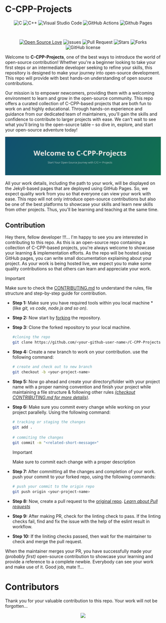 # C-CPP-Projects

<div align="center">

![C](https://img.shields.io/badge/c-%2300599C.svg?style=for-the-badge&logo=c&logoColor=white)
![C++](https://img.shields.io/badge/c++-%2300599C.svg?style=for-the-badge&logo=c%2B%2B&logoColor=white)
![Visual Studio Code](https://img.shields.io/badge/Visual%20Studio%20Code-0078d7.svg?style=for-the-badge&logo=visual-studio-code&logoColor=white)
![GitHub Actions](https://img.shields.io/badge/github%20actions-%232671E5.svg?style=for-the-badge&logo=githubactions&logoColor=white)
![Github Pages](https://img.shields.io/badge/github%20pages-121013?style=for-the-badge&logo=github&logoColor=white)

<br>

[![Open Source Love](https://badges.frapsoft.com/os/v2/open-source.svg?v=103)](https://github.com/Grow-with-Open-Source)
![issues](https://img.shields.io/github/issues/Grow-with-Open-Source/C-CPP-Projects)
![Pull Request](https://img.shields.io/github/issues-pr/Grow-with-Open-Source/C-CPP-Projects)
![Stars](https://img.shields.io/github/stars/Grow-with-Open-Source/C-CPP-Projects?style=flat&logo=github)
![Forks](https://img.shields.io/github/forks/Grow-with-Open-Source/C-CPP-Projects?style=flat&logo=github)
![GitHub license](https://img.shields.io/github/license/Grow-with-Open-Source/C-CPP-Projects.svg?color=blue)

</div>

Welcome to **C-CPP-Projects**, one of the best ways to introduce the world of open-source contribution! Whether you're a beginner looking to take your first steps or an intermediate developer seeking to refine your skills, this repository is designed to make your journey into open-source development. This repo will provide with best hands-on understanding of open source contributions.

Our mission is to empower newcomers, providing them with a welcoming environment to learn and grow in the open-source community. This repo offers a curated collection of C-CPP-based projects that are both fun to work on and highly educational. Through hands-on experience and guidance from our dedicated team of maintainers, you'll gain the skills and confidence to contribute to larger projects with ease. We can't wait to see what you'll bring to the open-source table – so dive in, explore, and start your open-source adventure today!

[![page-cover](assets/img/page-cover.png)](https://grow-with-open-source.github.io/C-CPP-Projects/)

All your work details, including the path to your work, will be displayed on the Jekyll-based pages that are deployed using GitHub Pages. So, we expect quality work from you so that everyone can view your work with ease. This repo will not only introduce open-source contributions but also be one of the best platforms to showcase your skills and learn new skills from other projects. Thus, you'll be learning and teaching at the same time.

## Contribution

Hey there, fellow developer !!!... I'm happy to see you are interested in contributing to this repo. As this is an open-source repo containing a collection of C-CPP-based projects, you're always welcome to showcase your learning & implementation efforts. As the repo will be hosted using GitHub pages, you can write small documentation explaining about your project. As your work is being hosted live, we expect you to make some quality contributions so that others can learn and appreciate your work.

> [!IMPORTANT]
> Make sure to check the [CONTRIBUTING.md](https://github.com/Grow-with-Open-Source/C-CPP-Projects/blob/main/CONTRIBUTING.md "goto CONTRIBUTING.md") to understand the rules, file structure and step-by-step guide for contribution.

- **Step 1:** Make sure you have required tools within you local machine *(like *git, vs code, node.js and so on)*.
- **Step 2:** Now start by [forking](https://github.com/Grow-with-Open-Source/C-CPP-Projects/fork "let's fork the repo") the repository.
- **Step 3:** Clone the forked repository to your local machine.
  ```bash
  #cloning the repo
  git clone https://github.com/<your-github-user-name>/C-CPP-Projects.git
  ```
- **Step 4:** Create a new branch to work on your contribution. use the following command:
  ```bash
  # create and check out to new branch
  git checkout -b <your-project-name>
  ```
- **Step 5:** Now go ahead and create your directory/folder with your project name with a proper naming convention and finish your project while maintaining a file structure & following other rules [*(checkout CONTRIBUTING.md for more details)*](https://github.com/Grow-with-Open-Source/C-CPP-Projects/blob/main/CONTRIBUTING.md#instructions-and-guidelines).
- **Step 6:** Make sure you commit every change while working on your project parallelly. Using the following command:
  ```bash
  # tracking or staging the changes
  git add .
  
  # commiting the changes
  git commit -m "<related-short-message>"
  ```

  > [!IMPORTANT]
  > Make sure to commit each change with a proper description
- **Step 7:** After committing all the changes and completion of your work. push your commit to your forked repo, using the following commands:
  ```bash
  # push your commit to the origin repo
  git push origin <your-project-name>
  ```

- **Step 8:** Now, create a pull request to the [original repo](https://github.com/Grow-with-Open-Source/C-CPP-Projects). [*Learn about Pull requests*](https://docs.github.com/articles/using-pull-requests "official GitHub documentation")
- **Step 9:** After making PR, check for the linting check to pass. If the linting checks fail, find and fix the issue with the help of the eslint result in workflow.
- **Step 10:** If the liniting checks passed, then wait for the maintainer to check and merge the pull request.

When the maintainer merges your PR, you have successfully made your *(probably first)* open-source contribution to showcase your learning and provide a reference to a complete newbie. Everybody can see your work and make use of it. Good job, mate !!...

# Contributors

Thank you for your valuable contribution to this repo. Your work will not be forgotten...

<div align="center">
  <a href = "https://github.com/Grow-with-Open-Source/C-CPP-Projects/graphs/contributors">
    <img src = "https://contrib.rocks/image?repo=Grow-with-Open-Source/C-CPP-Projects"/>
  </a>
</div>